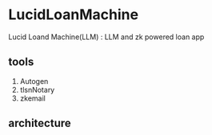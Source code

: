 # LucidLoanMachine
Lucid Loand Machine(LLM) : LLM and zk powered loan app

## tools
1. Autogen
2. tlsnNotary
3. zkemail

## architecture
